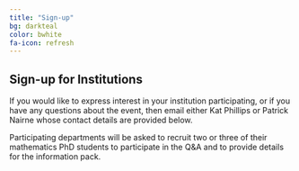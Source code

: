 ```yaml
---
title: "Sign-up"
bg: darkteal
color: bwhite
fa-icon: refresh
---
```


## Sign-up for Institutions


If you would like to express interest in your institution participating, or if you have any questions about the event, then email either Kat Phillips or Patrick Nairne whose contact details are provided below.

Participating departments will be asked to recruit two or three of their mathematics PhD students to participate in the Q&A and to provide details for the information pack.
